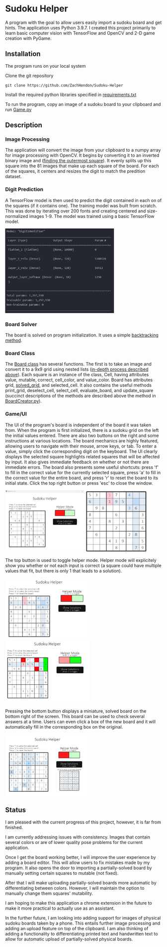 # Sudoku Helper
A program with the goal to allow users easily import a sudoku board and get hints. The application uses Python 3.9.7. I created this project primarily to learn basic computer vision with TensorFlow and OpenCV and 2-D game creation with PyGame.
## Installation
The program runs on your local system

Clone the git repository
```
git clone https://github.com/ZachHendon/Sudoku-Helper
```
Install the required python libraries specified in [requirements.txt](requirements.txt)

To run the program, copy an image of a sudoku board to your clipboard and run [Game.py](Game.py)
## Description
### Image Processing
The application will convert the image from your clipboard to a numpy array for image processing with OpenCV. It begins by converting it to an inverted binary image and ([finding the outermost square](https://en.wikipedia.org/wiki/Ramer%E2%80%93Douglas%E2%80%93Peucker_algorithm)). It evenly splits up this square into the 81 images that make up each square of the board. For each of the squares, it centers and resizes the digit to match the predition dataset.
### Digit Prediction
A TensorFlow model is then used to predict the digit contained in each on of the squares (if it contains one). The training model was built from scratch. This was done by iterating over 200 fonts and creating centered and size-normalized images 1-9. The model was trained using a basic TensorFlow model.

<img src="Images/TensorFlowModel.png" alt="drawing" width="350"/>

### Board Solver
The board is solved on program initialization. It uses a simple [backtracking method](https://en.wikipedia.org/wiki/Backtracking).

### Board Class
The [Board class](BoardCreator.py) has several functions. The first is to take an image and convert it to a 9x9 grid using nested lists ([in-depth process described above](#image-processing)). Each square is an instance of the class, Cell, having attributes value, mutable, correct, cell_color, and value_color. Board has attributes grid, [solved_grid](#board-solver), and selected_cell. It also contains the useful methods print_grid, deselect_cell, select_cell, evaluate_board, and update_square (succinct descriptions of the methods are described above the method in [BoardCreator.py](BoardCreator.py)).

### Game/UI
The UI of the program's board is independent of the board it was taken from. When the program is first initialized, there is a sudoku grid on the left the initial values entered. There are also two buttons on the right and some instructions at various locations. The board mechanics are highly featured, allowing users to navigate with their mouse, arrow keys, or tab. To enter a value, simply click the corresponding digit on the keyboard. The UI clearly displays the selected square highlights related squares that will be affected by input. It also gives immediate feedback on whether or not there are immediate errors. The board also presents some useful shortcuts: press 'f' to fill in the correct value for the currently selected square, press 'a' to fill in the correct value for the entire board, and press 'r' to reset the board to its initial state. Click the top right button or press 'esc' to close the window.

<img src="Images/InitialBoard.png" alt="drawing" height="200"/>
<img src="Images/ErrorBoard.png" alt="drawing" height="200"/>

The top button is used to toggle helper mode. Helper mode will explicitely show you whether or not each input is correct (a square could have multiple values that fit, but there is only 1 that leads to a solution). 

<img src="Images/HelperModeOff.png" alt="drawing" height="200"/>
<img src="Images/HelperModeOn.png" alt="drawing" height="200"/>

Pressing the bottom button displays a miniature, solved board on the bottom right of the screen. This board can be used to check several answers at a time. Users can even click a box of the new board and it will automatically fill in the corresponding box on the original.

<img src="Images/SolutionsShown.png" alt="drawing" height="200"/>

## Status
I am pleased with the current progress of this project, however, it is far from finished. 

I am currently addressing issues with consistency. Images that contain several colors or are of lower quality pose problems for the current application.

Once I get the board working better, I will improve the user experience by adding a board editor. This will allow users to fix mistakes made by my program. It also opens the door to importing a partially-solved board by manually setting certain squares to mutable (not fixed).

After that I will make uploading partially-solved boards more automatic by differentiating between colors. However, I will maintain the option to manually change them squares' mutability. 

I am hoping to make this application a chrome extension in the future to make it more practical to actually use as an assistant.

In the further future, I am looking into adding support for images of physical sudoku boards taken by a phone. This entails further image processing and adding an upload feature on top of the clipboard. I am also thinking of adding a functionality to differentiating printed text and handwritten text to allow for automatic upload of partially-solved physical boards.
